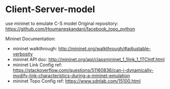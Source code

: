 # Client-Server-model
use mininet to emulate C-S model
Original repository: https://github.com/Houmaneskandani/facebook_topo_python

Mininet Documentation:
* mininet walkthrough: http://mininet.org/walkthrough/#adjustable-verbosity
* mininet API doc: http://mininet.org/api/classmininet_1_1link_1_1TCIntf.html
* mininet Link Config ref: https://stackoverflow.com/questions/51160836/can-i-dynamically-modify-link-characteristics-during-a-mininet-emulation
* mininet Topo Config ref: https://www.sdnlab.com/15100.html
